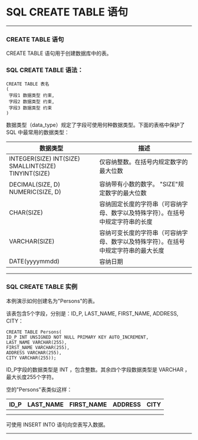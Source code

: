 # SQL CREATE TABLE 语句

---
### CREATE TABLE 语句

CREATE TABLE 语句用于创建数据库中的表。

### SQL CREATE TABLE 语法：

```
CREATE TABLE 表名
(
 字段1 数据类型 约束,
 字段2 数据类型 约束,
 字段3 数据类型 约束
)
```

数据类型（data_type）规定了字段可使用何种数据类型。下面的表格中保护了 SQL 中最常用的数据类型：

数据类型     | 描述
-------------|-----------
INTEGER(SIZE) INT(SIZE) SMALLINT(SIZE) TINYINT(SIZE) | 仅容纳整数。在括号内规定数字的最大位数
DECIMAL(SIZE, D) NUMERIC(SIZE, D) | 容纳带有小数的数字。 "SIZE"规定数字的最大位数
CHAR(SIZE) | 容纳固定长度的字符串（可容纳字母、数字以及特殊字符）。在括号中规定字符串的长度
VARCHAR(SIZE) | 容纳可变长度的字符串（可容纳字母、数字以及特殊字符）。在括号中规定字符串的最大长度
DATE(yyyymmdd) | 容纳日期

---
### SQL CREATE TABLE 实例

本例演示如何创建名为"Persons"的表。

该表包含5个字段，分别是：ID_P, LAST_NAME, FIRST_NAME, ADDRESS, CITY：

```
CREATE TABLE Persons(
ID_P INT UNSIGNED NOT NULL PRIMARY KEY AUTO_INCREMENT,
LAST_NAME VARCHAR(255),
FIRST_NAME VARCHAR(255),
ADDRESS VARCHAR(255),
CITY VARCHAR(255));
```

ID_P字段的数据类型是 INT ，包含整数。其余四个字段数据类型是 VARCHAR ，最大长度255个字符。

空的"Persons"表类似这样：

ID_P | LAST_NAME | FIRST_NAME | ADDRESS | CITY
-----|-----------|------------|---------|-----
     |           |            |         |    
     |           |            |         |

可使用 INSERT INTO 语句向空表写入数据。

---